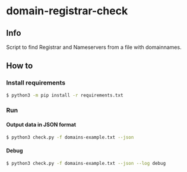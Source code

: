 # domain-registrar-check


## Info

Script to find Registrar and Nameservers from a file with domainnames.

## How to

### Install requirements

```bash
$ python3 -m pip install -r requirements.txt
```

### Run

#### Output data in JSON format

```bash
$ python3 check.py -f domains-example.txt --json
```

#### Debug

```bash
$ python3 check.py -f domains-example.txt --json --log debug
```
